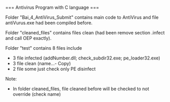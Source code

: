 === Antivirus Program with C language ===

Folder "Bai_4_AntiVirus_Submit" contains main code to AntiVirus and file antiVurus.exe had been compiled before.

Folder "cleaned_files" contains files clean (had been remove section .infect and call OEP exactly).

Folder "test" contains 8 files include 
+ 3 file infected (addNumber.dll; check_subdir32.exe; pe_loader32.exe)
+ 3 file clean (name...- Copy)
+ 2 file some just check only PE disinfect

Note:
+ In folder cleaned_files, file cleaned before will be checked to not override (check name)
